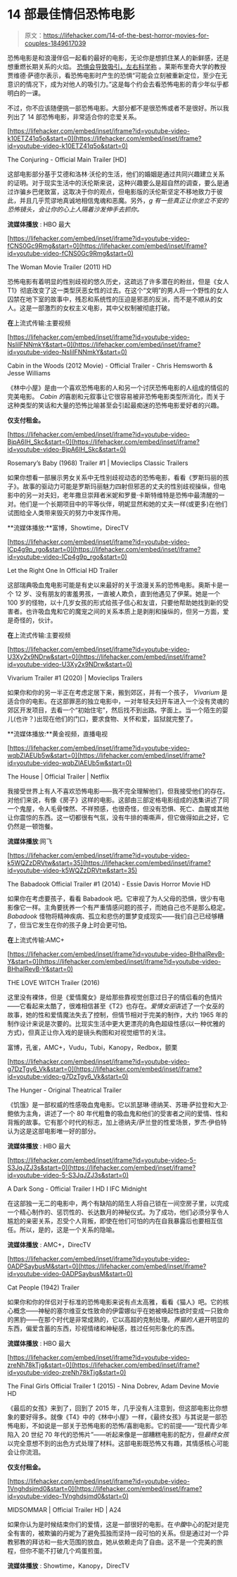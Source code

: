 # 14 部最佳情侣恐怖电影

> 原文：<https://lifehacker.com/14-of-the-best-horror-movies-for-couples-1849617039>

恐怖电影是和浪漫伴侣一起看的最好的电影，无论你是想抓住某人的新鲜感，还是想重燃长期关系的火焰。 [恐惧会导致吸引，左右科学称](https://psycnet.apa.org/record/1975-03016-001) 。莱斯布里奇大学的教授贾维德·萨德尔表示，看恐怖电影时产生的恐惧“可能会立刻被重新定位，至少在无意识的情况下，成为对他人的吸引力。”这是每个约会去看恐怖电影的青少年似乎都明白的一课。

不过，你不应该随便挑一部恐怖电影。大部分都不是很恐怖或者不是很好。所以我列出了 14 部恐怖电影，非常适合你的恋爱关系。

 [https://lifehacker.com/embed/inset/iframe?id=youtube-video-k10ETZ41q5o&start=0](https://lifehacker.com/embed/inset/iframe?id=youtube-video-k10ETZ41q5o&start=0)

<figcaption class="sc-1ptbguh-0 hxjkoo caption">The Conjuring - Official Main Trailer [HD]</figcaption> 

这部电影部分基于艾德和洛林·沃伦的生活，他们的婚姻是通过共同兴趣建立关系的证明。对于现实生活中的沃伦斯来说，这种兴趣要么是超自然的调查，要么是通过诈骗乡巴佬致富，这取决于你的观点，但电影版的沃伦斯坚定不移地致力于彼此，并且几乎荒谬地真诚地相信鬼魂和恶魔。另外，*g 有一些真正让你坐立不安的恐怖镜头，会让你的心上人隔着沙发伸手去抓你。*

**流媒体播放** : HBO 最大

 [https://lifehacker.com/embed/inset/iframe?id=youtube-video-fCNS0Gc9Rmg&start=0](https://lifehacker.com/embed/inset/iframe?id=youtube-video-fCNS0Gc9Rmg&start=0)

<figcaption class="sc-1ptbguh-0 hxjkoo caption">The Woman Movie Trailer (2011) HD</figcaption> 

恐怖电影有着明显的性别歧视的悠久历史，这疏远了许多潜在的粉丝，但是《女人 T1》彻底改变了这一类型厌恶女性的过去。在这个“文明”的男人将一个野性的女人囚禁在地下室的故事中，残忍和系统性的压迫是邪恶的反派，而不是不顺从的女人。这是一部激烈的女权主义电影，其中父权制被彻底打破。

**在**上流式传输:主要视频

 [https://lifehacker.com/embed/inset/iframe?id=youtube-video-NsIilFNNmkY&start=0](https://lifehacker.com/embed/inset/iframe?id=youtube-video-NsIilFNNmkY&start=0)

<figcaption class="sc-1ptbguh-0 hxjkoo caption">Cabin in the Woods (2012 Movie) - Official Trailer - Chris Hemsworth & Jesse Williams</figcaption> 

《林中小屋》是由一个喜欢恐怖电影的人和另一个讨厌恐怖电影的人组成的情侣的完美电影。 *Cabin 的*喜剧和元叙事让它很容易被非恐怖电影类型所消化，而关于这种类型的笑话和大量的恐怖比喻甚至会引起最痴迷的恐怖电影爱好者的兴趣。

**仅支付租金。**

 [https://lifehacker.com/embed/inset/iframe?id=youtube-video-BjpA6IH_Skc&start=0](https://lifehacker.com/embed/inset/iframe?id=youtube-video-BjpA6IH_Skc&start=0)

<figcaption class="sc-1ptbguh-0 hxjkoo caption">Rosemary’s Baby (1968) Trailer #1 | Movieclips Classic Trailers</figcaption> 

如果你想看一部展示男女关系中无性别歧视动态的恐怖电影，看看《罗斯玛丽的孩子》。故事的驱动力可能是罗斯玛丽魅力四射但邪恶的丈夫的性别歧视操纵，但电影中的另一对夫妇，老年撒旦崇拜者米妮和罗曼·卡斯特维特是恐怖中最清醒的一对。他们是一个长期项目中的平等伙伴，明妮显然和她的丈夫一样(或更多)在他们试图给全人类带来毁灭的努力中发挥作用。

**流媒体播放:**富博，Showtime，DirecTV

 [https://lifehacker.com/embed/inset/iframe?id=youtube-video-ICp4g9p_rgo&start=0](https://lifehacker.com/embed/inset/iframe?id=youtube-video-ICp4g9p_rgo&start=0)

<figcaption class="sc-1ptbguh-0 hxjkoo caption">Let the Right One In Official HD Trailer</figcaption> 

这部瑞典吸血鬼电影可能是有史以来最好的关于浪漫关系的恐怖电影。奥斯卡是一个 12 岁、没有朋友的害羞男孩，一直被人欺负，直到他遇见了伊莱。她是一个 100 岁的怪物，以十几岁女孩的形式给孩子信心和友谊，只要他帮助她找到新的受害者。也许吸血鬼和它的魔宠之间的关系本质上是剥削和操纵的，但另一方面，爱是奇怪的，伙计。

**在**上流式传输:主要视频

 [https://lifehacker.com/embed/inset/iframe?id=youtube-video-U3Xy2x9NDrw&start=0](https://lifehacker.com/embed/inset/iframe?id=youtube-video-U3Xy2x9NDrw&start=0)

<figcaption class="sc-1ptbguh-0 hxjkoo caption">Vivarium Trailer #1 (2020) | Movieclips Trailers</figcaption> 

如果你和你的另一半正在考虑定居下来，搬到郊区，并有一个孩子， *Vivarium* 是适合你的电影。在这部罪恶的独立电影中，一对年轻夫妇开车进入一个没有灵魂的郊区开发项目，去看一个“初始住宅”，然后找不到出路。字面上。当一个陌生的婴儿(也许？)出现在他们的门口，要求食物、关怀和爱，监狱就完整了。

**流媒体播放:**黄金视频，直播电视

 [https://lifehacker.com/embed/inset/iframe?id=youtube-video-wqbZlAEUb5w&start=0](https://lifehacker.com/embed/inset/iframe?id=youtube-video-wqbZlAEUb5w&start=0)

<figcaption class="sc-1ptbguh-0 hxjkoo caption">The House | Official Trailer | Netflix</figcaption> 

我接受世界上有人不喜欢恐怖电影——我不完全理解他们，但我接受他们的存在。对他们来说，有像《房子》这样的电影。这部由三部定格电影组成的选集讲述了同一个鬼屋，令人毛骨悚然、不祥预感，也很奇怪，但没有恐惧、死亡、血腥或其他让你震惊的东西。这一切都很有气氛，没有牛排的嘶嘶声，但它做得如此之好，它仍然是一顿饱餐。

**流媒体播放**:网飞

 [https://lifehacker.com/embed/inset/iframe?id=youtube-video-k5WQZzDRVtw&start=35](https://lifehacker.com/embed/inset/iframe?id=youtube-video-k5WQZzDRVtw&start=35)

<figcaption class="sc-1ptbguh-0 hxjkoo caption">The Babadook Official Trailer #1 (2014) - Essie Davis Horror Movie HD</figcaption> 

如果你在考虑要孩子，看看 Babadook 吧。它审视了为人父母的恐惧，很少有电影像它一样。主角要抚养一个有严重情感问题的孩子，而她自己也不是那么稳定。 *Babadook* 怪物将精神疾病、孤立和悲伤的噩梦变成现实——我们自己已经够糟了，但当它发生在你的孩子身上时会更可怕。

**在**上流式传输:AMC+

 [https://lifehacker.com/embed/inset/iframe?id=youtube-video-BHhaIRevB-Y&start=0](https://lifehacker.com/embed/inset/iframe?id=youtube-video-BHhaIRevB-Y&start=0)

<figcaption class="sc-1ptbguh-0 hxjkoo caption">THE LOVE WITCH Trailer (2016)</figcaption> 

这里没有裸体，但是《爱情魔女》是给那些靠视觉创意过日子的情侣看的色情片——它看起来太酷了，很难相信甚至《T2》也存在。*爱情女巫*讲述了一个女巫的故事，她的性和爱情魔法失去了控制，但情节相对于完美的制作，大约 1965 年的制作设计来说是次要的。比现实生活中更大更漂亮的角色超级性感(以一种优雅的方式)，但真正让你入戏的是镜头构图和对视觉细节的关注。

富博，孔雀，AMC+，Vudu，Tubi，Kanopy，Redbox，颤栗

 [https://lifehacker.com/embed/inset/iframe?id=youtube-video-g7DzTgy6_Vk&start=0](https://lifehacker.com/embed/inset/iframe?id=youtube-video-g7DzTgy6_Vk&start=0)

<figcaption class="sc-1ptbguh-0 hxjkoo caption">The Hunger - Original Theatrical Trailer</figcaption> 

《饥饿》是一部权威的性感吸血鬼电影。它以凯瑟琳·德纳芙、苏珊·萨拉登和大卫·鲍依为主角，讲述了一个 80 年代粗鲁的吸血鬼和他们的受害者之间的爱情、性和背叛的故事。它有那个时代的标志，加上德纳夫/萨兰登的性爱场景，罗杰·伊伯特认为这是这部电影唯一好的部分。

**流媒体播放** : HBO 最大

 [https://lifehacker.com/embed/inset/iframe?id=youtube-video-5-S3JqJZJ3s&start=0](https://lifehacker.com/embed/inset/iframe?id=youtube-video-5-S3JqJZJ3s&start=0)

<figcaption class="sc-1ptbguh-0 hxjkoo caption">A Dark Song - Official Trailer I HD I IFC Midnight</figcaption> 

在这部独一无二的电影中，两个有缺陷的陌生人将自己锁在一间空房子里，以完成一个精心制作的、惩罚性的、长达数月的神秘仪式。为了成功，他们必须分享令人尴尬的亲密关系，忍受个人背叛，即使在他们可怕的内在自我暴露后也要相互信任。所以，是的，这是一个关系的隐喻。

**流媒体播放** : AMC+，DirecTV

 [https://lifehacker.com/embed/inset/iframe?id=youtube-video-0ADPSaybusM&start=0](https://lifehacker.com/embed/inset/iframe?id=youtube-video-0ADPSaybusM&start=0)

<figcaption class="sc-1ptbguh-0 hxjkoo caption">Cat People (1942) Trailer</figcaption> 

如果你和你的伴侣对于标准的恐怖电影来说有点太高雅，看看《猫人》吧。它的核心概念——神秘的塞尔维亚女性致命的伊雷娜似乎在她被唤起性欲时变成一只致命的黑豹——在那个时代是非常成熟的，它以高超的克制处理。*养猫的人*避开明显的东西，偏爱含蓄的东西，珍视情绪和神秘感，胜过任何形象化的东西。

**流媒体播放** : HBO 最大

 [https://lifehacker.com/embed/inset/iframe?id=youtube-video-zreNh78kTjg&start=0](https://lifehacker.com/embed/inset/iframe?id=youtube-video-zreNh78kTjg&start=0)

<figcaption class="sc-1ptbguh-0 hxjkoo caption">The Final Girls Official Trailer 1 (2015) - Nina Dobrev, Adam Devine Movie HD</figcaption> 

《最后的女孩》来到了，回到了 2015 年，几乎没有人注意到，但这部电影比你想象的要好得多。就像《T4》中的《林中小屋》一样，《最终女孩》与其说是一部恐怖电影，不如说是一部关于恐怖电影的恐怖/喜剧电影。它的前提——“现代青少年陷入 20 世纪 70 年代的恐怖片”——听起来像是一部糟糕电影的配方，但*最终女孩*以完全意想不到的出色方式处理了材料。这部电影既恐怖又有趣，其情感核心可能会让你流泪。

**仅支付租金。**

 [https://lifehacker.com/embed/inset/iframe?id=youtube-video-1Vnghdsjmd0&start=0](https://lifehacker.com/embed/inset/iframe?id=youtube-video-1Vnghdsjmd0&start=0)

<figcaption class="sc-1ptbguh-0 hxjkoo caption">MIDSOMMAR | Official Trailer HD | A24</figcaption> 

如果你认为是时候结束你们的爱情，这是一部很好的电影。在*中腹*中心的配对是完全有害的，被欺骗的丹妮为了避免孤独而坚持一段可怕的关系。但是通过对一个异教邪教的拜访和一些大范围的放血，她从依赖走向了自由。这不是一个完美的旅程，但你不能不打破几个鸡蛋煎蛋。

**流媒体播放** : Showtime，Kanopy，DirecTV